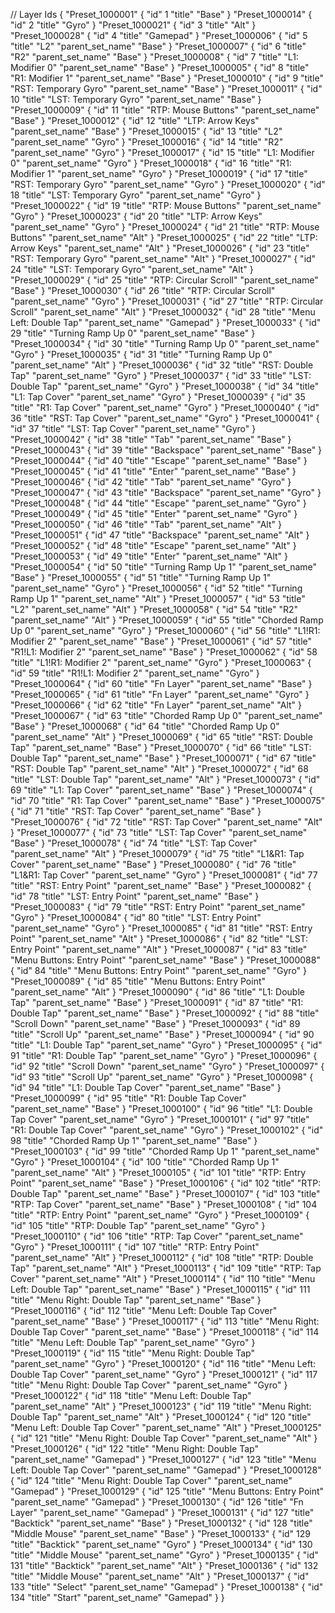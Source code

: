 // Layer Ids
{
	"Preset_1000001"
	{
		"id"		1
		"title"		"Base"
	}
	"Preset_1000014"
	{
		"id"		2
		"title"		"Gyro"
	}
	"Preset_1000021"
	{
		"id"		3
		"title"		"Alt"
	}
	"Preset_1000028"
	{
		"id"		4
		"title"		"Gamepad"
	}
	"Preset_1000006"
	{
		"id"		5
		"title"		"L2"
		"parent_set_name"		"Base"
	}
	"Preset_1000007"
	{
		"id"		6
		"title"		"R2"
		"parent_set_name"		"Base"
	}
	"Preset_1000008"
	{
		"id"		7
		"title"		"L1: Modifier 0"
		"parent_set_name"		"Base"
	}
	"Preset_1000005"
	{
		"id"		8
		"title"		"R1: Modifier 1"
		"parent_set_name"		"Base"
	}
	"Preset_1000010"
	{
		"id"		9
		"title"		"RST: Temporary Gyro"
		"parent_set_name"		"Base"
	}
	"Preset_1000011"
	{
		"id"		10
		"title"		"LST: Temporary Gyro"
		"parent_set_name"		"Base"
	}
	"Preset_1000009"
	{
		"id"		11
		"title"		"RTP: Mouse Buttons"
		"parent_set_name"		"Base"
	}
	"Preset_1000012"
	{
		"id"		12
		"title"		"LTP: Arrow Keys"
		"parent_set_name"		"Base"
	}
	"Preset_1000015"
	{
		"id"		13
		"title"		"L2"
		"parent_set_name"		"Gyro"
	}
	"Preset_1000016"
	{
		"id"		14
		"title"		"R2"
		"parent_set_name"		"Gyro"
	}
	"Preset_1000017"
	{
		"id"		15
		"title"		"L1: Modifier 0"
		"parent_set_name"		"Gyro"
	}
	"Preset_1000018"
	{
		"id"		16
		"title"		"R1: Modifier 1"
		"parent_set_name"		"Gyro"
	}
	"Preset_1000019"
	{
		"id"		17
		"title"		"RST: Temporary Gyro"
		"parent_set_name"		"Gyro"
	}
	"Preset_1000020"
	{
		"id"		18
		"title"		"LST: Temporary Gyro"
		"parent_set_name"		"Gyro"
	}
	"Preset_1000022"
	{
		"id"		19
		"title"		"RTP: Mouse Buttons"
		"parent_set_name"		"Gyro"
	}
	"Preset_1000023"
	{
		"id"		20
		"title"		"LTP: Arrow Keys"
		"parent_set_name"		"Gyro"
	}
	"Preset_1000024"
	{
		"id"		21
		"title"		"RTP: Mouse Buttons"
		"parent_set_name"		"Alt"
	}
	"Preset_1000025"
	{
		"id"		22
		"title"		"LTP: Arrow Keys"
		"parent_set_name"		"Alt"
	}
	"Preset_1000026"
	{
		"id"		23
		"title"		"RST: Temporary Gyro"
		"parent_set_name"		"Alt"
	}
	"Preset_1000027"
	{
		"id"		24
		"title"		"LST: Temporary Gyro"
		"parent_set_name"		"Alt"
	}
	"Preset_1000029"
	{
		"id"		25
		"title"		"RTP: Circular Scroll"
		"parent_set_name"		"Base"
	}
	"Preset_1000030"
	{
		"id"		26
		"title"		"RTP: Circular Scroll"
		"parent_set_name"		"Gyro"
	}
	"Preset_1000031"
	{
		"id"		27
		"title"		"RTP: Circular Scroll"
		"parent_set_name"		"Alt"
	}
	"Preset_1000032"
	{
		"id"		28
		"title"		"Menu Left: Double Tap"
		"parent_set_name"		"Gamepad"
	}
	"Preset_1000033"
	{
		"id"		29
		"title"		"Turning Ramp Up 0"
		"parent_set_name"		"Base"
	}
	"Preset_1000034"
	{
		"id"		30
		"title"		"Turning Ramp Up 0"
		"parent_set_name"		"Gyro"
	}
	"Preset_1000035"
	{
		"id"		31
		"title"		"Turning Ramp Up 0"
		"parent_set_name"		"Alt"
	}
	"Preset_1000036"
	{
		"id"		32
		"title"		"RST: Double Tap"
		"parent_set_name"		"Gyro"
	}
	"Preset_1000037"
	{
		"id"		33
		"title"		"LST: Double Tap"
		"parent_set_name"		"Gyro"
	}
	"Preset_1000038"
	{
		"id"		34
		"title"		"L1: Tap Cover"
		"parent_set_name"		"Gyro"
	}
	"Preset_1000039"
	{
		"id"		35
		"title"		"R1: Tap Cover"
		"parent_set_name"		"Gyro"
	}
	"Preset_1000040"
	{
		"id"		36
		"title"		"RST: Tap Cover"
		"parent_set_name"		"Gyro"
	}
	"Preset_1000041"
	{
		"id"		37
		"title"		"LST: Tap Cover"
		"parent_set_name"		"Gyro"
	}
	"Preset_1000042"
	{
		"id"		38
		"title"		"Tab"
		"parent_set_name"		"Base"
	}
	"Preset_1000043"
	{
		"id"		39
		"title"		"Backspace"
		"parent_set_name"		"Base"
	}
	"Preset_1000044"
	{
		"id"		40
		"title"		"Escape"
		"parent_set_name"		"Base"
	}
	"Preset_1000045"
	{
		"id"		41
		"title"		"Enter"
		"parent_set_name"		"Base"
	}
	"Preset_1000046"
	{
		"id"		42
		"title"		"Tab"
		"parent_set_name"		"Gyro"
	}
	"Preset_1000047"
	{
		"id"		43
		"title"		"Backspace"
		"parent_set_name"		"Gyro"
	}
	"Preset_1000048"
	{
		"id"		44
		"title"		"Escape"
		"parent_set_name"		"Gyro"
	}
	"Preset_1000049"
	{
		"id"		45
		"title"		"Enter"
		"parent_set_name"		"Gyro"
	}
	"Preset_1000050"
	{
		"id"		46
		"title"		"Tab"
		"parent_set_name"		"Alt"
	}
	"Preset_1000051"
	{
		"id"		47
		"title"		"Backspace"
		"parent_set_name"		"Alt"
	}
	"Preset_1000052"
	{
		"id"		48
		"title"		"Escape"
		"parent_set_name"		"Alt"
	}
	"Preset_1000053"
	{
		"id"		49
		"title"		"Enter"
		"parent_set_name"		"Alt"
	}
	"Preset_1000054"
	{
		"id"		50
		"title"		"Turning Ramp Up 1"
		"parent_set_name"		"Base"
	}
	"Preset_1000055"
	{
		"id"		51
		"title"		"Turning Ramp Up 1"
		"parent_set_name"		"Gyro"
	}
	"Preset_1000056"
	{
		"id"		52
		"title"		"Turning Ramp Up 1"
		"parent_set_name"		"Alt"
	}
	"Preset_1000057"
	{
		"id"		53
		"title"		"L2"
		"parent_set_name"		"Alt"
	}
	"Preset_1000058"
	{
		"id"		54
		"title"		"R2"
		"parent_set_name"		"Alt"
	}
	"Preset_1000059"
	{
		"id"		55
		"title"		"Chorded Ramp Up 0"
		"parent_set_name"		"Gyro"
	}
	"Preset_1000060"
	{
		"id"		56
		"title"		"L1!R1: Modifier 2"
		"parent_set_name"		"Base"
	}
	"Preset_1000061"
	{
		"id"		57
		"title"		"R1!L1: Modifier 2"
		"parent_set_name"		"Base"
	}
	"Preset_1000062"
	{
		"id"		58
		"title"		"L1!R1: Modifier 2"
		"parent_set_name"		"Gyro"
	}
	"Preset_1000063"
	{
		"id"		59
		"title"		"R1!L1: Modifier 2"
		"parent_set_name"		"Gyro"
	}
	"Preset_1000064"
	{
		"id"		60
		"title"		"Fn Layer"
		"parent_set_name"		"Base"
	}
	"Preset_1000065"
	{
		"id"		61
		"title"		"Fn Layer"
		"parent_set_name"		"Gyro"
	}
	"Preset_1000066"
	{
		"id"		62
		"title"		"Fn Layer"
		"parent_set_name"		"Alt"
	}
	"Preset_1000067"
	{
		"id"		63
		"title"		"Chorded Ramp Up 0"
		"parent_set_name"		"Base"
	}
	"Preset_1000068"
	{
		"id"		64
		"title"		"Chorded Ramp Up 0"
		"parent_set_name"		"Alt"
	}
	"Preset_1000069"
	{
		"id"		65
		"title"		"RST: Double Tap"
		"parent_set_name"		"Base"
	}
	"Preset_1000070"
	{
		"id"		66
		"title"		"LST: Double Tap"
		"parent_set_name"		"Base"
	}
	"Preset_1000071"
	{
		"id"		67
		"title"		"RST: Double Tap"
		"parent_set_name"		"Alt"
	}
	"Preset_1000072"
	{
		"id"		68
		"title"		"LST: Double Tap"
		"parent_set_name"		"Alt"
	}
	"Preset_1000073"
	{
		"id"		69
		"title"		"L1: Tap Cover"
		"parent_set_name"		"Base"
	}
	"Preset_1000074"
	{
		"id"		70
		"title"		"R1: Tap Cover"
		"parent_set_name"		"Base"
	}
	"Preset_1000075"
	{
		"id"		71
		"title"		"RST: Tap Cover"
		"parent_set_name"		"Base"
	}
	"Preset_1000076"
	{
		"id"		72
		"title"		"RST: Tap Cover"
		"parent_set_name"		"Alt"
	}
	"Preset_1000077"
	{
		"id"		73
		"title"		"LST: Tap Cover"
		"parent_set_name"		"Base"
	}
	"Preset_1000078"
	{
		"id"		74
		"title"		"LST: Tap Cover"
		"parent_set_name"		"Alt"
	}
	"Preset_1000079"
	{
		"id"		75
		"title"		"L1&R1: Tap Cover"
		"parent_set_name"		"Base"
	}
	"Preset_1000080"
	{
		"id"		76
		"title"		"L1&R1: Tap Cover"
		"parent_set_name"		"Gyro"
	}
	"Preset_1000081"
	{
		"id"		77
		"title"		"RST: Entry Point"
		"parent_set_name"		"Base"
	}
	"Preset_1000082"
	{
		"id"		78
		"title"		"LST: Entry Point"
		"parent_set_name"		"Base"
	}
	"Preset_1000083"
	{
		"id"		79
		"title"		"RST: Entry Point"
		"parent_set_name"		"Gyro"
	}
	"Preset_1000084"
	{
		"id"		80
		"title"		"LST: Entry Point"
		"parent_set_name"		"Gyro"
	}
	"Preset_1000085"
	{
		"id"		81
		"title"		"RST: Entry Point"
		"parent_set_name"		"Alt"
	}
	"Preset_1000086"
	{
		"id"		82
		"title"		"LST: Entry Point"
		"parent_set_name"		"Alt"
	}
	"Preset_1000087"
	{
		"id"		83
		"title"		"Menu Buttons: Entry Point"
		"parent_set_name"		"Base"
	}
	"Preset_1000088"
	{
		"id"		84
		"title"		"Menu Buttons: Entry Point"
		"parent_set_name"		"Gyro"
	}
	"Preset_1000089"
	{
		"id"		85
		"title"		"Menu Buttons: Entry Point"
		"parent_set_name"		"Alt"
	}
	"Preset_1000090"
	{
		"id"		86
		"title"		"L1: Double Tap"
		"parent_set_name"		"Base"
	}
	"Preset_1000091"
	{
		"id"		87
		"title"		"R1: Double Tap"
		"parent_set_name"		"Base"
	}
	"Preset_1000092"
	{
		"id"		88
		"title"		"Scroll Down"
		"parent_set_name"		"Base"
	}
	"Preset_1000093"
	{
		"id"		89
		"title"		"Scroll Up"
		"parent_set_name"		"Base"
	}
	"Preset_1000094"
	{
		"id"		90
		"title"		"L1: Double Tap"
		"parent_set_name"		"Gyro"
	}
	"Preset_1000095"
	{
		"id"		91
		"title"		"R1: Double Tap"
		"parent_set_name"		"Gyro"
	}
	"Preset_1000096"
	{
		"id"		92
		"title"		"Scroll Down"
		"parent_set_name"		"Gyro"
	}
	"Preset_1000097"
	{
		"id"		93
		"title"		"Scroll Up"
		"parent_set_name"		"Gyro"
	}
	"Preset_1000098"
	{
		"id"		94
		"title"		"L1: Double Tap Cover"
		"parent_set_name"		"Base"
	}
	"Preset_1000099"
	{
		"id"		95
		"title"		"R1: Double Tap Cover"
		"parent_set_name"		"Base"
	}
	"Preset_1000100"
	{
		"id"		96
		"title"		"L1: Double Tap Cover"
		"parent_set_name"		"Gyro"
	}
	"Preset_1000101"
	{
		"id"		97
		"title"		"R1: Double Tap Cover"
		"parent_set_name"		"Gyro"
	}
	"Preset_1000102"
	{
		"id"		98
		"title"		"Chorded Ramp Up 1"
		"parent_set_name"		"Base"
	}
	"Preset_1000103"
	{
		"id"		99
		"title"		"Chorded Ramp Up 1"
		"parent_set_name"		"Gyro"
	}
	"Preset_1000104"
	{
		"id"		100
		"title"		"Chorded Ramp Up 1"
		"parent_set_name"		"Alt"
	}
	"Preset_1000105"
	{
		"id"		101
		"title"		"RTP: Entry Point"
		"parent_set_name"		"Base"
	}
	"Preset_1000106"
	{
		"id"		102
		"title"		"RTP: Double Tap"
		"parent_set_name"		"Base"
	}
	"Preset_1000107"
	{
		"id"		103
		"title"		"RTP: Tap Cover"
		"parent_set_name"		"Base"
	}
	"Preset_1000108"
	{
		"id"		104
		"title"		"RTP: Entry Point"
		"parent_set_name"		"Gyro"
	}
	"Preset_1000109"
	{
		"id"		105
		"title"		"RTP: Double Tap"
		"parent_set_name"		"Gyro"
	}
	"Preset_1000110"
	{
		"id"		106
		"title"		"RTP: Tap Cover"
		"parent_set_name"		"Gyro"
	}
	"Preset_1000111"
	{
		"id"		107
		"title"		"RTP: Entry Point"
		"parent_set_name"		"Alt"
	}
	"Preset_1000112"
	{
		"id"		108
		"title"		"RTP: Double Tap"
		"parent_set_name"		"Alt"
	}
	"Preset_1000113"
	{
		"id"		109
		"title"		"RTP: Tap Cover"
		"parent_set_name"		"Alt"
	}
	"Preset_1000114"
	{
		"id"		110
		"title"		"Menu Left: Double Tap"
		"parent_set_name"		"Base"
	}
	"Preset_1000115"
	{
		"id"		111
		"title"		"Menu Right: Double Tap"
		"parent_set_name"		"Base"
	}
	"Preset_1000116"
	{
		"id"		112
		"title"		"Menu Left: Double Tap Cover"
		"parent_set_name"		"Base"
	}
	"Preset_1000117"
	{
		"id"		113
		"title"		"Menu Right: Double Tap Cover"
		"parent_set_name"		"Base"
	}
	"Preset_1000118"
	{
		"id"		114
		"title"		"Menu Left: Double Tap"
		"parent_set_name"		"Gyro"
	}
	"Preset_1000119"
	{
		"id"		115
		"title"		"Menu Right: Double Tap"
		"parent_set_name"		"Gyro"
	}
	"Preset_1000120"
	{
		"id"		116
		"title"		"Menu Left: Double Tap Cover"
		"parent_set_name"		"Gyro"
	}
	"Preset_1000121"
	{
		"id"		117
		"title"		"Menu Right: Double Tap Cover"
		"parent_set_name"		"Gyro"
	}
	"Preset_1000122"
	{
		"id"		118
		"title"		"Menu Left: Double Tap"
		"parent_set_name"		"Alt"
	}
	"Preset_1000123"
	{
		"id"		119
		"title"		"Menu Right: Double Tap"
		"parent_set_name"		"Alt"
	}
	"Preset_1000124"
	{
		"id"		120
		"title"		"Menu Left: Double Tap Cover"
		"parent_set_name"		"Alt"
	}
	"Preset_1000125"
	{
		"id"		121
		"title"		"Menu Right: Double Tap Cover"
		"parent_set_name"		"Alt"
	}
	"Preset_1000126"
	{
		"id"		122
		"title"		"Menu Right: Double Tap"
		"parent_set_name"		"Gamepad"
	}
	"Preset_1000127"
	{
		"id"		123
		"title"		"Menu Left: Double Tap Cover"
		"parent_set_name"		"Gamepad"
	}
	"Preset_1000128"
	{
		"id"		124
		"title"		"Menu Right: Double Tap Cover"
		"parent_set_name"		"Gamepad"
	}
	"Preset_1000129"
	{
		"id"		125
		"title"		"Menu Buttons: Entry Point"
		"parent_set_name"		"Gamepad"
	}
	"Preset_1000130"
	{
		"id"		126
		"title"		"Fn Layer"
		"parent_set_name"		"Gamepad"
	}
	"Preset_1000131"
	{
		"id"		127
		"title"		"Backtick"
		"parent_set_name"		"Base"
	}
	"Preset_1000132"
	{
		"id"		128
		"title"		"Middle Mouse"
		"parent_set_name"		"Base"
	}
	"Preset_1000133"
	{
		"id"		129
		"title"		"Backtick"
		"parent_set_name"		"Gyro"
	}
	"Preset_1000134"
	{
		"id"		130
		"title"		"Middle Mouse"
		"parent_set_name"		"Gyro"
	}
	"Preset_1000135"
	{
		"id"		131
		"title"		"Backtick"
		"parent_set_name"		"Alt"
	}
	"Preset_1000136"
	{
		"id"		132
		"title"		"Middle Mouse"
		"parent_set_name"		"Alt"
	}
	"Preset_1000137"
	{
		"id"		133
		"title"		"Select"
		"parent_set_name"		"Gamepad"
	}
	"Preset_1000138"
	{
		"id"		134
		"title"		"Start"
		"parent_set_name"		"Gamepad"
	}
}